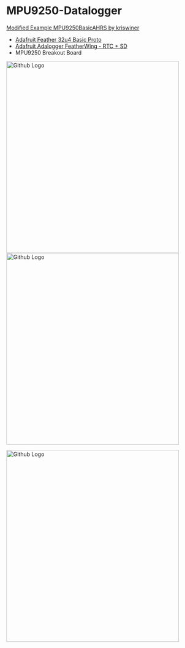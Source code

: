 # MPU9250-Datalogger
[Modified Example MPU9250BasicAHRS by kriswiner](https://github.com/kriswiner/MPU9250/blob/master/MPU9250BasicAHRS.ino)


- [Adafruit Feather 32u4 Basic Proto](https://www.adafruit.com/product/2771)
- [Adafruit Adalogger FeatherWing - RTC + SD](https://www.adafruit.com/product/2922)
- MPU9250 Breakout Board

<img src="https://github.com/wdpckr92/MPU9250-Datalogger/blob/master/IMG_20200327_175819.jpg" width="450" height="500" title="Github Logo"><img src="https://github.com/wdpckr92/MPU9250-Datalogger/blob/master/IMG_20200327_175925.jpg" width="450" height="500" title="Github Logo">

<img src="https://github.com/wdpckr92/MPU9250-Datalogger/blob/master/IMG_20200327_175925.jpg" width="450" height="500" title="Github Logo">


